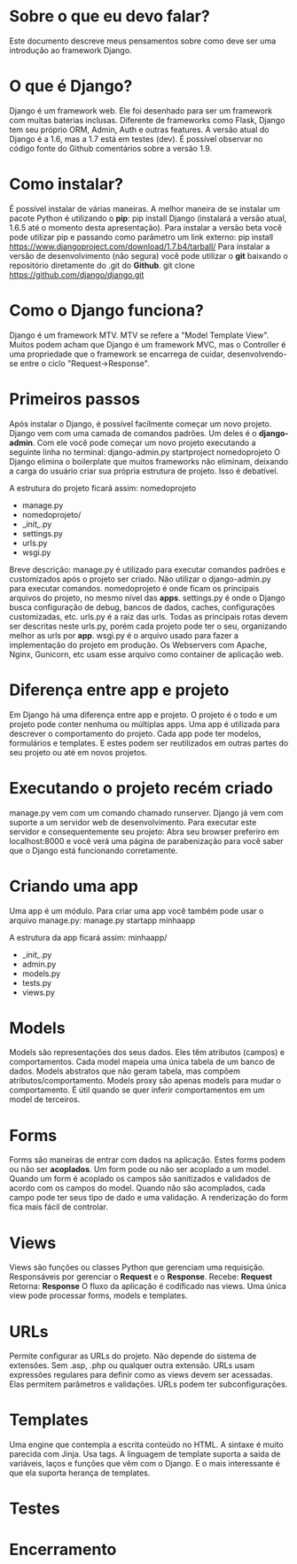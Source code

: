 Sobre o que eu devo falar?
==========================

Este documento descreve meus pensamentos sobre como deve ser uma introdução ao framework Django.

O que é Django?
===============

Django é um framework web. Ele foi desenhado para ser um framework com muitas baterias inclusas. Diferente de frameworks como Flask, Django tem seu próprio ORM, Admin, Auth e outras features.
A versão atual do Django é a 1.6, mas a 1.7 está em testes (dev). É possível observar no código fonte do Github comentários sobre a versão 1.9.

Como instalar?
==============

É possível instalar de várias maneiras. A melhor maneira de se instalar um pacote Python é utilizando o **pip**:
pip install Django (instalará a versão atual, 1.6.5 até o momento desta apresentação).
Para instalar a versão beta você pode utilizar pip e passando como parâmetro um link externo:
pip install https://www.djangoproject.com/download/1.7.b4/tarball/
Para instalar a versão de desenvolvimento (não segura) você pode utilizar o **git** baixando o repositório diretamente do .git do **Github**.
git clone https://github.com/django/django.git

Como o Django funciona?
=======================

Django é um framework MTV. MTV se refere a "Model Template View". Muitos podem acham que Django é um framework MVC, mas o Controller é uma propriedade que o framework se encarrega de cuidar, desenvolvendo-se entre o ciclo "Request->Response".

Primeiros passos
================

Após instalar o Django, é possível facilmente começar um novo projeto. Django vem com uma camada de comandos padrões. Um deles é o **django-admin**. Com ele você pode começar um novo projeto executando a seguinte linha no terminal:
django-admin.py startproject nomedoprojeto
O Django elimina o boilerplate que muitos frameworks não eliminam, deixando a carga do usuário criar sua própria estrutura de projeto. Isso é debatível.

A estrutura do projeto ficará assim:
nomedoprojeto
- manage.py
- nomedoprojeto/
-  \__init\__.py
-  settings.py
-  urls.py
-  wsgi.py

Breve descrição:
manage.py é utilizado para executar comandos padrões e customizados após o projeto ser criado. Não utilizar o django-admin.py para executar comandos.
nomedoprojeto é onde ficam os principais arquivos do projeto, no mesmo nível das **apps**.
settings.py é onde o Django busca configuração de debug, bancos de dados, caches, configurações customizadas, etc.
urls.py é a raiz das urls. Todas as principais rotas devem ser descritas neste urls.py, porém cada projeto pode ter o seu, organizando melhor as urls por **app**.
wsgi.py é o arquivo usado para fazer a implementação do projeto em produção. Os Webservers com Apache, Nginx, Gunicorn, etc usam esse arquivo como container de aplicação web.

Diferença entre app e projeto
=============================

Em Django há uma diferença entre app e projeto.
O projeto é o todo e um projeto pode conter nenhuma ou múltiplas apps.
Uma app é utilizada para descrever o comportamento do projeto. Cada app pode ter modelos, formulários e templates. E estes podem ser reutilizados em outras partes do seu projeto ou até em novos projetos.

Executando o projeto recém criado
=================================

manage.py vem com um comando chamado runserver. Django já vem com suporte a um servidor web de desenvolvimento. Para executar este servidor e consequentemente seu projeto:
Abra seu browser preferiro em localhost:8000 e você verá uma página de parabenização para você saber que o Django está funcionando corretamente.

Criando uma app
===============

Uma app é um módulo. Para criar uma app você também pode usar o arquivo manage.py:
manage.py startapp minhaapp

A estrutura da app ficará assim:
minhaapp/
- \__init\__.py
- admin.py
- models.py
- tests.py
- views.py

Models
======

Models são representações dos seus dados. Eles têm atributos \(campos\) e comportamentos.
Cada model mapeia uma única tabela de um banco de dados.
Models abstratos que não geram tabela, mas compõem atributos/comportamento.
Models proxy são apenas models para mudar o comportamento. É útil quando se quer inferir comportamentos em um model de terceiros.

Forms
=====

Forms são maneiras de entrar com dados na aplicação. Estes forms podem ou não ser **acoplados**.
Um form pode ou não ser acoplado a um model.
Quando um form é acoplado os campos são sanitizados e validados de acordo com os campos do model.
Quando não são acomplados, cada campo pode ter seus tipo de dado e uma validação.
A renderização do form fica mais fácil de controlar.


Views
=====

Views são funções ou classes Python que gerenciam uma requisição.
Responsáveis por gerenciar o **Request** e o **Response**.
Recebe: **Request**
Retorna: **Response**
O fluxo da aplicação é codificado nas views. Uma única view pode processar forms, models e templates.


URLs
====

Permite configurar as URLs do projeto.
Não depende do sistema de extensões. Sem .asp, .php ou qualquer outra extensão.
URLs usam expressões regulares para definir como as views devem ser acessadas.
Elas permitem parâmetros e validações.
URLs podem ter subconfigurações.

Templates
=========

Uma engine que contempla a escrita conteúdo no HTML.
A sintaxe é muito parecida com Jinja.
Usa tags.
A linguagem de template suporta a saída de variáveis, laços e funções que vêm com o Django.
E o mais interessante é que ela suporta herança de templates.

Testes
======

Encerramento
============
